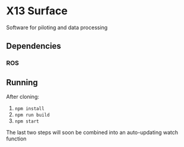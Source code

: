 # X13 Surface
Software for piloting and data processing

## Dependencies
### ROS


## Running
After cloning:
1. `npm install`
2. `npm run build`
3. `npm start`

The last two steps will soon be combined into an auto-updating watch function

